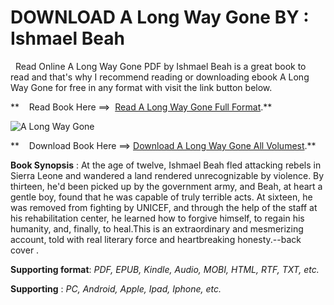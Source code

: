  **DOWNLOAD A Long Way Gone BY : Ishmael Beah**
==============================================

  Read Online A Long Way Gone PDF by Ishmael Beah is a great book to read and that's why I recommend reading or downloading ebook A Long Way Gone for free in any format with visit the link button below.

**    Read Book Here ==>  [Read A Long Way Gone Full Format](https://goodreadbook.site/?book=0374531269).**

![A Long Way Gone](https://i.gr-assets.com/images/S/compressed.photo.goodreads.com/books/1628776900l/58755269.jpg)

**    Download Book Here ==> [Download A Long Way Gone All Volumest](https://goodreadbook.site/?book=0374531269).**

**Book Synopsis** : At the age of twelve, Ishmael Beah fled attacking rebels in Sierra Leone and wandered a land rendered unrecognizable by violence. By thirteen, he'd been picked up by the government army, and Beah, at heart a gentle boy, found that he was capable of truly terrible acts. At sixteen, he was removed from fighting by UNICEF, and through the help of the staff at his rehabilitation center, he learned how to forgive himself, to regain his humanity, and, finally, to heal.This is an extraordinary and mesmerizing account, told with real literary force and heartbreaking honesty.--back cover .

**Supporting format**: _PDF, EPUB, Kindle, Audio, MOBI, HTML, RTF, TXT, etc._

**Supporting** : _PC, Android, Apple, Ipad, Iphone, etc._